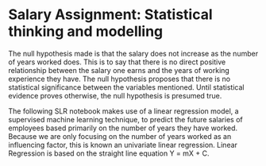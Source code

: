 # Salary Assignment: Statistical thinking and modelling

The null hypothesis made is that the salary does not increase as the number of years worked does. This is to say that there is no direct positive relationship between the salary one earns and the years of working experience they have. The null hypothesis proposes that there is no statistical significance between the variables mentioned. Until statistical evidence proves otherwise, the null hypothesis is presumed true.

The following SLR notebook makes use of a linear regression model, a supervised machine learning technique, to predict the future salaries of employees based primarily on the number of years they have worked. Because we are only focusing on the number of years worked as an influencing factor, this is known an univariate linear regression. Linear Regression is based on the straight line equation Y = mX + C.
